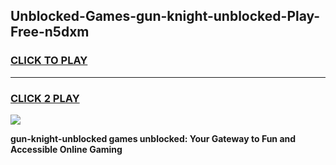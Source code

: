 
## Unblocked-Games-gun-knight-unblocked-Play-Free-n5dxm
<h3>
<a href="https://premium76.site?title=gun-knight-unblocked&ref=23A">CLICK TO PLAY</a></h3>
<hr>

<h3>
<a href="https://premium76.site?title=gun-knight-unblocked&ref=23A">CLICK 2 PLAY</a>
  
</h3>

<a href="https://premium76.site?title=gun-knight-unblocked&ref=23A"><img src="https://clearcache.store/games.png"></a>


**gun-knight-unblocked games unblocked: Your Gateway to Fun and Accessible Online Gaming**
